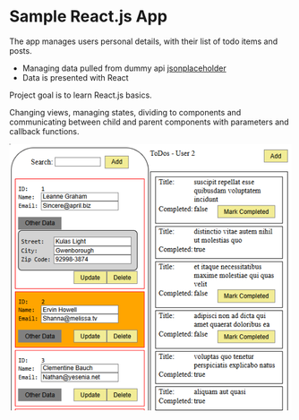 # Sample React.js App

The app manages users personal details, with their list of todo items and posts.

* Managing data pulled from dummy api [jsonplaceholder](https://jsonplaceholder.typicode.com/)
* Data is presented with React
  
Project goal is to learn React.js basics.

Changing views, managing states, dividing to components and communicating between child and parent components with parameters and callback functions.

![sample.png](images/sample.png)
